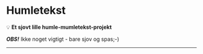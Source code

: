 # Humletekst

💡 **Et sjovt lille humle-mumletekst-projekt**

**_OBS!_** Ikke noget vigtigt - bare sjov og spas;-)

---
